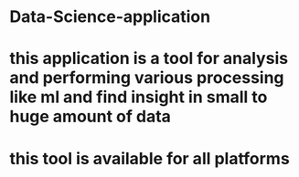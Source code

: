 # Data-Science-application

# this application is a tool for analysis and performing various processing like ml and find insight in small to huge amount of data

# this tool is available for all platforms 
